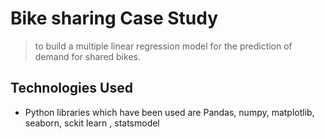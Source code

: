 # Bike sharing Case Study
> to build a multiple linear regression model for the prediction of demand for shared bikes.

## Technologies Used
- Python libraries which have been used are Pandas, numpy, matplotlib, seaborn, sckit learn , statsmodel
